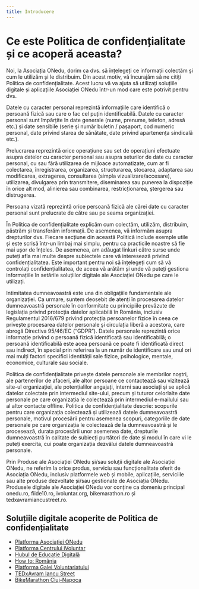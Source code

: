 ```yaml
---
title: Introducere
---
```

# Ce este Politica de confidențialitate și ce acoperă aceasta?

Noi, la Asociația ONedu, dorim ca dvs. să înțelegeți ce informații colectăm și cum le utilizăm și le distribuim. Din acest motiv, vă încurajăm să ne citiți Politica de confidențialitate. Acest lucru vă va ajuta să utilizați soluțiile digitale și aplicațiile Asociației ONedu într-un mod care este potrivit pentru dvs.

Datele cu caracter personal reprezintă informațiile care identifică o persoană fizică sau care o fac cel puțin identificabilă. Datele cu caracter personal sunt împărțite în date generale (nume, prenume, telefon, adresă etc.) și date sensibile (serie și număr buletin / pașaport, cod numeric personal, date privind starea de sănătate, date privind apartenența sindicală etc.).

Prelucrarea reprezintă orice operațiune sau set de operațiuni efectuate asupra datelor cu caracter personal sau asupra seturilor de date cu caracter personal, cu sau fără utilizarea de mijloace automatizate, cum ar fi colectarea, înregistrarea, organizarea, structurarea, stocarea, adaptarea sau modificarea, extragerea, consultarea (simpla vizualizare/accesare), utilizarea, divulgarea prin transmitere, diseminarea sau punerea la dispoziție în orice alt mod, alinierea sau combinarea, restricționarea, ștergerea sau distrugerea.

Persoana vizată reprezintă orice persoană fizică ale cărei date cu caracter personal sunt prelucrate de către sau pe seama organizației.

În Politica de confidențialitate explicăm cum colectăm, utilizăm, distribuim, păstrăm și transferăm informații. De asemenea, vă informăm asupra drepturilor dvs. Fiecare secțiune din această Politică include exemple utile și este scrisă într-un limbaj mai simplu, pentru ca practicile noastre să fie mai ușor de înțeles. De asemenea, am adăugat linkuri către surse unde puteți afla mai multe despre subiectele care vă interesează privind confidențialitatea. Este important pentru noi să înțelegeți cum să vă controlați confidențialitatea, de aceea vă arătăm și unde vă puteți gestiona informațiile în setările soluțiilor digitale ale Asociației ONedu pe care le utilizați.

Intimitatea dumneavoastră este una din obligațiile fundamentale ale organizației. Ca urmare, suntem deosebit de atenți în procesarea datelor dumneavoastră personale în conformitate cu principiile prevăzute de legislația privind protecția datelor aplicabilă în România, inclusiv Regulamentul 2016/679 privind protecția persoanelor fizice în ceea ce privește procesarea datelor personale și circulația liberă a acestora, care abrogă Directiva 95/46/EC (“GDPR”). Datele personale reprezintă orice informație privind o persoană fizică identificată sau identificabilă; o persoană identificabilă este acea persoană ce poate fi identificată direct sau indirect, în special prin referirea la un număr de identificare sau unul ori mai mulți factori specifici identității sale fizice, psihologice, mentale, economice, culturale sau sociale.

Politica de confidențialitate privește datele personale ale membrilor noștri, ale partenerilor de afaceri, ale altor persoane ce contactează sau vizitează site-ul organizației, ale potențialilor angajați, interni sau asociați și se aplică datelor colectate prin intermediul site-ului, precum și tuturor celorlalte date personale pe care organizația le colectează prin intermediul e-mailului sau al altor contacte offline. Politica de confidențialitate descrie: scopurile pentru care organizația colectează și utilizează datele dumneavoastră personale, motivul procesării pentru asemenea scopuri, categoriile de date personale pe care organizația le colectează de la dumneavoastră și le procesează, durata procesării unor asemenea date, drepturile dumneavoastră în calitate de subiecți purtători de date și modul în care vi le puteți exercita, cui poate organizația dezvălui datele dumneavoastră personale.

Prin Produse ale Asociației ONedu și/sau soluții digitale ale Asociației ONedu, ne referim la orice produs, serviciu sau funcționalitate oferit de Asociația ONedu, inclusiv platformele web și mobile, aplicațiile, serviciile sau alte produse dezvoltate și/sau gestionate de Asociația ONedu. Produsele digitale ale Asociației ONedu vor conține ca domeniu principal onedu.ro, fiide10.ro, ivoluntar.org, bikemarathon.ro și tedxavramiancustreet.ro. 

## Soluțiile digitale acoperite de Politica de confidențialitate

- [Platforma Asociației ONedu](https://onedu.ro)
- [Platforma Centrului iVoluntar](https://ivoluntar.org)
- [Hubul de Educație Digitală](https://fiide10.ro)
- [How to: România](https://howto.oneedu.ro)
- [Platforma Galei Voluntariatului](https://gala.ivoluntar.org)
- [TEDxAvram Iancu Street](https://tedxavramiancustreet.ro)
- [BikeMarathon Cluj-Napoca](https://bikemarathon.ro)